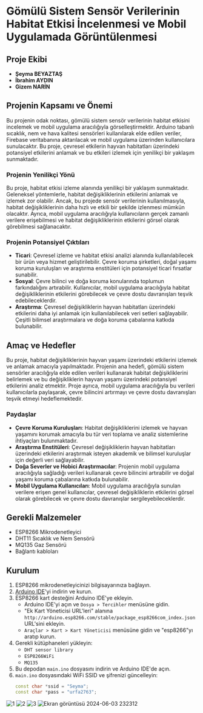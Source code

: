 # Gömülü Sistem Sensör Verilerinin Habitat Etkisi İncelenmesi ve Mobil Uygulamada Görüntülenmesi

## Proje Ekibi
- **Şeyma BEYAZTAŞ**
- **İbrahim AYDIN**
- **Gizem NARİN**

## Projenin Kapsamı ve Önemi
Bu projenin odak noktası, gömülü sistem sensör verilerinin habitat etkisini incelemek ve mobil uygulama aracılığıyla görselleştirmektir. Arduino tabanlı sıcaklık, nem ve hava kalitesi sensörleri kullanılarak elde edilen veriler, Firebase veritabanına aktarılacak ve mobil uygulama üzerinden kullanıcılara sunulacaktır. Bu proje, çevresel etkilerin hayvan habitatları üzerindeki potansiyel etkilerini anlamak ve bu etkileri izlemek için yenilikçi bir yaklaşım sunmaktadır.

### Projenin Yenilikçi Yönü
Bu proje, habitat etkisi izleme alanında yenilikçi bir yaklaşım sunmaktadır. Geleneksel yöntemlerle, habitat değişikliklerinin etkilerini anlamak ve izlemek zor olabilir. Ancak, bu projede sensör verilerinin kullanılmasıyla, habitat değişikliklerinin daha hızlı ve etkili bir şekilde izlenmesi mümkün olacaktır. Ayrıca, mobil uygulama aracılığıyla kullanıcıların gerçek zamanlı verilere erişebilmesi ve habitat değişikliklerinin etkilerini görsel olarak görebilmesi sağlanacaktır.

### Projenin Potansiyel Çıktıları
- **Ticari**: Çevresel izleme ve habitat etkisi analizi alanında kullanılabilecek bir ürün veya hizmet geliştirilebilir. Çevre koruma şirketleri, doğal yaşamı koruma kuruluşları ve araştırma enstitüleri için potansiyel ticari fırsatlar sunabilir.
- **Sosyal**: Çevre bilinci ve doğa koruma konularında toplumun farkındalığını artırabilir. Kullanıcılar, mobil uygulama aracılığıyla habitat değişikliklerinin etkilerini görebilecek ve çevre dostu davranışları teşvik edebileceklerdir.
- **Araştırma**: Çevresel değişikliklerin hayvan habitatları üzerindeki etkilerini daha iyi anlamak için kullanılabilecek veri setleri sağlayabilir. Çeşitli bilimsel araştırmalara ve doğa koruma çabalarına katkıda bulunabilir.

## Amaç ve Hedefler
Bu proje, habitat değişikliklerinin hayvan yaşamı üzerindeki etkilerini izlemek ve anlamak amacıyla yapılmaktadır. Projenin ana hedefi, gömülü sistem sensörler aracılığıyla elde edilen verileri kullanarak habitat değişikliklerini belirlemek ve bu değişikliklerin hayvan yaşamı üzerindeki potansiyel etkilerini analiz etmektir. Proje ayrıca, mobil uygulama aracılığıyla bu verileri kullanıcılarla paylaşarak, çevre bilincini artırmayı ve çevre dostu davranışları teşvik etmeyi hedeflemektedir.

### Paydaşlar
- **Çevre Koruma Kuruluşları**: Habitat değişikliklerini izlemek ve hayvan yaşamını korumak amacıyla bu tür veri toplama ve analiz sistemlerine ihtiyaçları bulunmaktadır.
- **Araştırma Enstitüleri**: Çevresel değişikliklerin hayvan habitatları üzerindeki etkilerini araştırmak isteyen akademik ve bilimsel kuruluşlar için değerli veri sağlayabilir.
- **Doğa Severler ve Hobici Araştırmacılar**: Projenin mobil uygulama aracılığıyla sağladığı verileri kullanarak çevre bilincini artırabilir ve doğal yaşamı koruma çabalarına katkıda bulunabilir.
- **Mobil Uygulama Kullanıcıları**: Mobil uygulama aracılığıyla sunulan verilere erişen genel kullanıcılar, çevresel değişikliklerin etkilerini görsel olarak görebilecek ve çevre dostu davranışlar sergileyebileceklerdir.

## Gerekli Malzemeler
- ESP8266 Mikrodenetleyici
- DHT11 Sıcaklık ve Nem Sensörü
- MQ135 Gaz Sensörü
- Bağlantı kabloları

## Kurulum
1. ESP8266 mikrodenetleyicinizi bilgisayarınıza bağlayın.
2. [Arduino IDE](https://www.arduino.cc/en/Main/Software)'yi indirin ve kurun.
3. ESP8266 kart desteğini Arduino IDE'ye ekleyin.
   - Arduino IDE'yi açın ve `Dosya > Tercihler` menüsüne gidin.
   - "Ek Kart Yöneticisi URL'leri" alanına `http://arduino.esp8266.com/stable/package_esp8266com_index.json` URL'sini ekleyin.
   - `Araçlar > Kart > Kart Yöneticisi` menüsüne gidin ve "esp8266"yı aratıp kurun.
4. Gerekli kütüphaneleri yükleyin:
   - `DHT sensor library`
   - `ESP8266WiFi`
   - `MQ135`
5. Bu depodan `main.ino` dosyasını indirin ve Arduino IDE'de açın.
6. `main.ino` dosyasındaki WiFi SSID ve şifrenizi güncelleyin:
   ```cpp
   const char *ssid = "Seyma";
   const char *pass = "urfa2763";

![1](https://github.com/YazilimMuh/Gomulu/assets/142061255/bfe8b42a-622f-485c-be1c-d53742d3f2d3)
![2](https://github.com/YazilimMuh/Gomulu/assets/142061255/fc247f24-c430-437f-b69c-e5b4af1c1fe0)
![3](https://github.com/YazilimMuh/Gomulu/assets/142061255/dc5c9429-11ff-437b-96ff-cee30b7940fa)
![Ekran görüntüsü 2024-06-03 232312](https://github.com/YazilimMuh/Gomulu/assets/142061255/a8cd5987-13fc-47c0-bd6d-cb90b1ff61fb)


